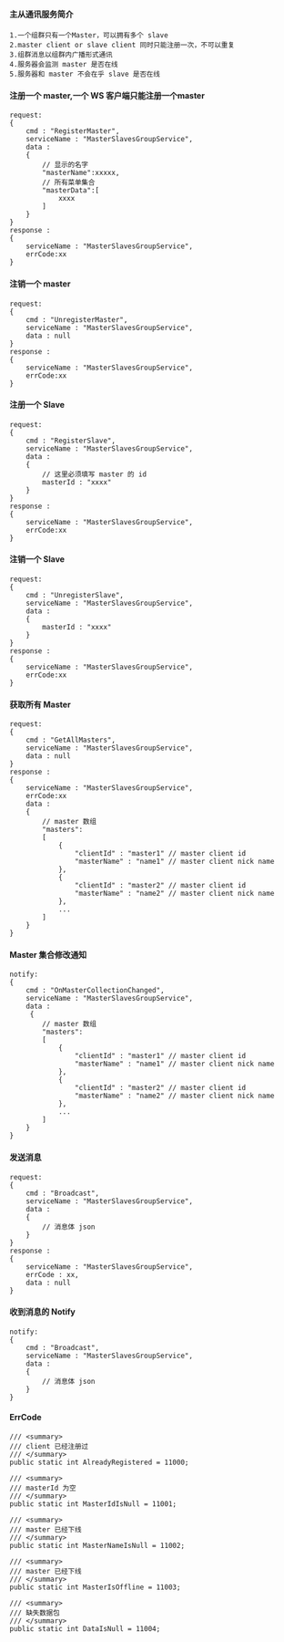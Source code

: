 ####  主从通讯服务简介
    1.一个组群只有一个Master，可以拥有多个 slave
    2.master client or slave client 同时只能注册一次，不可以重复
    3.组群消息以组群内广播形式通讯
    4.服务器会监测 master 是否在线
    5.服务器和 master 不会在乎 slave 是否在线

#### 注册一个 master,一个 WS 客户端只能注册一个master
    request:
    {
        cmd : "RegisterMaster",
        serviceName : "MasterSlavesGroupService",
        data :
        {
            // 显示的名字
            "masterName":xxxxx,
            // 所有菜单集合
            "masterData":[
                xxxx
            ]
        }
    }
    response :
    {
        serviceName : "MasterSlavesGroupService",
        errCode:xx
    }

#### 注销一个 master
    request:
    {
        cmd : "UnregisterMaster",
        serviceName : "MasterSlavesGroupService",
        data : null
    }
    response :
    {
        serviceName : "MasterSlavesGroupService",
        errCode:xx
    }

#### 注册一个 Slave
    request:
    {
        cmd : "RegisterSlave",
        serviceName : "MasterSlavesGroupService",
        data :
        {         
            // 这里必须填写 master 的 id  
            masterId : "xxxx"
        }
    }
    response :
    {
        serviceName : "MasterSlavesGroupService",
        errCode:xx
    }

#### 注销一个 Slave
    request:
    {
        cmd : "UnregisterSlave",
        serviceName : "MasterSlavesGroupService",
        data :
        {           
            masterId : "xxxx"
        }
    }
    response :
    {
        serviceName : "MasterSlavesGroupService",
        errCode:xx
    }

#### 获取所有 Master
    request:
    {
        cmd : "GetAllMasters",
        serviceName : "MasterSlavesGroupService",
        data : null
    }
    response :
    {
        serviceName : "MasterSlavesGroupService",
        errCode:xx
        data : 
        {
            // master 数组
            "masters": 
            [
                {
                    "clientId" : "master1" // master client id
                    "masterName" : "name1" // master client nick name
                },
                {
                    "clientId" : "master2" // master client id
                    "masterName" : "name2" // master client nick name
                },
                ...
            ]
        }
    }

#### Master 集合修改通知
    notify:
    {
        cmd : "OnMasterCollectionChanged",
        serviceName : "MasterSlavesGroupService",
        data : 
         {
            // master 数组
            "masters": 
            [
                {
                    "clientId" : "master1" // master client id
                    "masterName" : "name1" // master client nick name
                },
                {
                    "clientId" : "master2" // master client id
                    "masterName" : "name2" // master client nick name
                },
                ...
            ]
        }
    }
    
#### 发送消息
    request:
    {
        cmd : "Broadcast",
        serviceName : "MasterSlavesGroupService",
        data : 
        {
            // 消息体 json
        }
    }
    response :
    {
        serviceName : "MasterSlavesGroupService",
        errCode : xx,
        data : null
    }

#### 收到消息的 Notify
    notify:
    {
        cmd : "Broadcast",
        serviceName : "MasterSlavesGroupService",
        data : 
        {
            // 消息体 json
        }
    }

#### ErrCode
    /// <summary>
    /// client 已经注册过
    /// </summary>
    public static int AlreadyRegistered = 11000;

    /// <summary>
    /// masterId 为空
    /// </summary>
    public static int MasterIdIsNull = 11001;

    /// <summary>
    /// master 已经下线
    /// </summary>
    public static int MasterNameIsNull = 11002;

    /// <summary>
    /// master 已经下线
    /// </summary>
    public static int MasterIsOffline = 11003;
    
    /// <summary>
    /// 缺失数据包
    /// </summary>
    public static int DataIsNull = 11004;